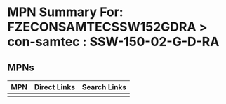 



# MPN Summary For: FZECONSAMTECSSW152GDRA > con-samtec : SSW-150-02-G-D-RA

## MPNs
  

|MPN|Direct Links|Search Links|
| :--- | :--- | :--- |
||||
